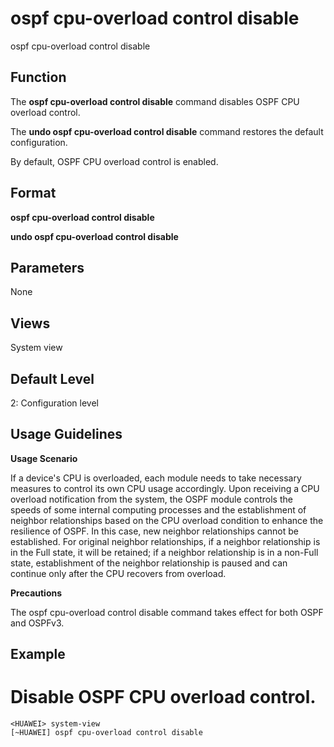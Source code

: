 ospf cpu-overload control disable
=================================

ospf cpu-overload control disable

Function
--------



The **ospf cpu-overload control disable** command disables OSPF CPU overload control.

The **undo ospf cpu-overload control disable** command restores the default configuration.



By default, OSPF CPU overload control is enabled.


Format
------

**ospf cpu-overload control disable**

**undo ospf cpu-overload control disable**


Parameters
----------

None

Views
-----

System view


Default Level
-------------

2: Configuration level


Usage Guidelines
----------------

**Usage Scenario**

If a device's CPU is overloaded, each module needs to take necessary measures to control its own CPU usage accordingly. Upon receiving a CPU overload notification from the system, the OSPF module controls the speeds of some internal computing processes and the establishment of neighbor relationships based on the CPU overload condition to enhance the resilience of OSPF. In this case, new neighbor relationships cannot be established. For original neighbor relationships, if a neighbor relationship is in the Full state, it will be retained; if a neighbor relationship is in a non-Full state, establishment of the neighbor relationship is paused and can continue only after the CPU recovers from overload.

**Precautions**

The ospf cpu-overload control disable command takes effect for both OSPF and OSPFv3.


Example
-------

# Disable OSPF CPU overload control.
```
<HUAWEI> system-view
[~HUAWEI] ospf cpu-overload control disable

```